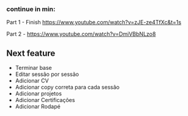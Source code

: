 ### continue in min:

Part 1 - Finish
https://www.youtube.com/watch?v=zJE-ze4TfXc&t=1s

Part 2 -
https://www.youtube.com/watch?v=DmiVBbNLzo8

## Next feature

- Terminar base
- Editar sessão por sessão
- Adicionar CV
- Adicionar copy correta para cada sessão
- Adicionar projetos
- Adicionar Certificações
- Adicionar Rodapé
